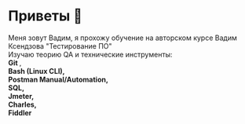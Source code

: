 # Приветы 👋
</p>Меня зовут Вадим, я прохожу обучение на авторском курсе Вадим Ксендзова "Тестирование ПО"<br>
Изучаю теорию QA и технические инструменты:<br>
<strong>Git </strong> ,<br>
<strong><strong>Bash (Linux CLI)</strong>,<br>
<strong>Postman Manual/Automation</strong>,<br>
<strong><strong><strong><strong>SQL</strong>,<br>
<strong><strong><strong>Jmeter</strong>,<br>
<strong><strong>Charles</strong>,<br>
<strong>Fiddler</strong>

